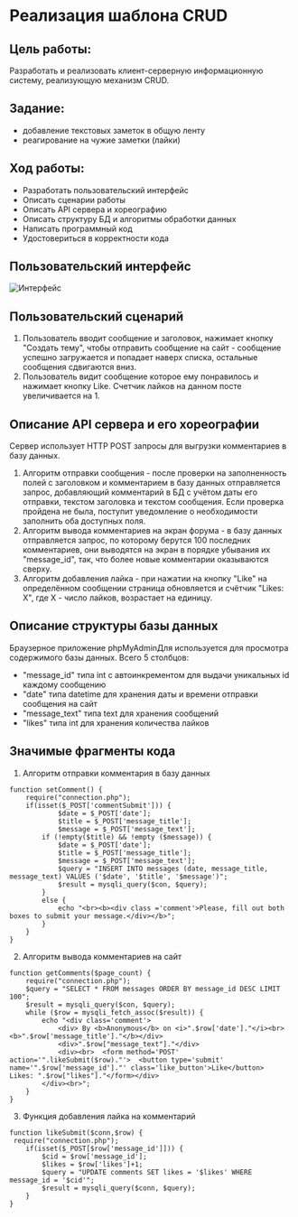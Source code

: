 # Реализация шаблона CRUD

## Цель работы:
Разработать и реализовать клиент-серверную информационную систему, реализующую механизм CRUD.

## Задание:
- добавление текстовых заметок в общую ленту
- реагирование на чужие заметки (лайки)
## Ход работы:
- Разработать пользовательский интерфейс
- Описать сценарии работы
- Описать API сервера и хореографию
- Описать структуру БД и алгоритмы обработки данных
- Написать программный код
- Удостовериться в корректности кода
## Пользовательский интерфейс
![Интерфейс](https://user-images.githubusercontent.com/119607566/209472430-5059581b-4060-4c3c-b8bd-7f17bf8ba8e7.png)
## Пользовательский сценарий
1. Пользователь вводит сообщение и заголовок, нажимает кнопку "Cоздать тему", чтобы отправить сообщение на сайт - сообщение успешно загружается и попадает наверх списка, остальные сообщения сдвигаются вниз.
2. Пользователь видит сообщение которое ему понравилось и нажимает кнопку Like. Счетчик лайков на данном посте увеличивается на 1.
## Описание API сервера и его хореографии
Сервер использует HTTP POST запросы для выгрузки комментариев в базу данных.

1. Алгоритм отправки сообщения - после проверки на заполненность полей с заголовком и комментарием в базу данных отправляется запрос, добавляющий комментарий в БД с учётом даты его отправки, текстом заголовка и текстом сообщения. Если проверка пройдена не была, поступит уведомление о необходимости заполнить оба доступных поля.
2. Алгоритм вывода комментариев на экран форума - в базу данных отправляется запрос, по которому берутся 100 последних комментариев, они выводятся на экран в порядке убывания их "message_id", так, что более новые комментарии оказываются сверху.
3. Алгоритм добавления лайка - при нажатии на кнопку "Like" на определённом сообщении страница обновляется и счётчик "Likes: Х", где Х - число лайков, возрастает на единицу.
## Описание структуры базы данных
Браузерное приложение phpMyAdminДля используется для просмотра содержимого базы данных. Всего 5 столбцов:

- "message_id" типа int с автоинкрементом для выдачи уникальных id каждому сообщению
- "date" типа datetime для хранения даты и времени отправки сообщения на сайт
- "message_text" типа text для хранения сообщений
- "likes" типа int для хранения количества лайков
## Значимые фрагменты кода
1. Алгоритм отправки комментария в базу данных
```
function setComment() {
    require("connection.php");
    if(isset($_POST['commentSubmit'])) {
            $date = $_POST['date'];
            $title = $_POST['message_title'];
            $message = $_POST['message_text'];
        if (!empty($title) && !empty ($message)) {
            $date = $_POST['date'];
            $title = $_POST['message_title'];
            $message = $_POST['message_text'];
            $query = "INSERT INTO messages (date, message_title, message_text) VALUES ('$date', '$title', '$message')";
            $result = mysqli_query($con, $query);
        }
        else {
            echo "<br><b><div class ='comment'>Please, fill out both boxes to submit your message.</div></b>";
        }
    }
}
```
2. Алгоритм вывода комментариев на сайт
```
function getComments($page_count) {
    require("connection.php");
    $query = "SELECT * FROM messages ORDER BY message_id DESC LIMIT 100";
    $result = mysqli_query($con, $query);
    while ($row = mysqli_fetch_assoc($result)) {   
        echo "<div class='comment'>
            <div> By <b>Anonymous</b> on <i>".$row['date']."</i><br><b>".$row['message_title']."</b></div>
            <div>".$row["message_text"]."</div>
            <div><br>  <form method='POST' action='".likeSubmit($row)."'>  <button type='submit' name='".$row['message_id']."' class='like_button'>Like</button>  Likes: ".$row["likes"]."</form></div>
        </div><br>";
    }
}
```
3. Функция добавления лайка на комментарий
```
function likeSubmit($conn,$row) {
 require("connection.php");
    if(isset($_POST[$row['message_id']])) {
        $cid = $row['message_id'];
        $likes = $row['likes']+1;
        $query = "UPDATE comments SET likes = '$likes' WHERE message_id = '$cid'";
        $result = mysqli_query($conn, $query);
    }
}
```
